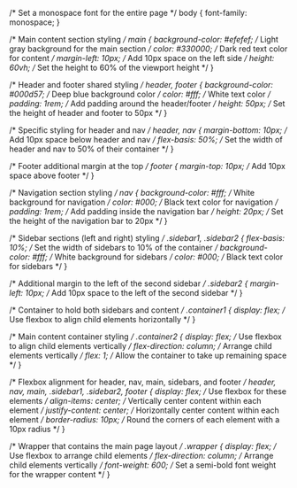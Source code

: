 /* Set a monospace font for the entire page */
body {
    font-family: monospace;
}

/* Main content section styling */
main {
    background-color: #efefef; /* Light gray background for the main section */
    color: #330000; /* Dark red text color for content */
    margin-left: 10px; /* Add 10px space on the left side */
    height: 60vh; /* Set the height to 60% of the viewport height */
}

/* Header and footer shared styling */
header, footer {
    background-color: #000d57; /* Deep blue background color */
    color: #fff; /* White text color */
    padding: 1rem; /* Add padding around the header/footer */
    height: 50px; /* Set the height of header and footer to 50px */
}

/* Specific styling for header and nav */
header, nav {
    margin-bottom: 10px; /* Add 10px space below header and nav */
    flex-basis: 50%; /* Set the width of header and nav to 50% of their container */
}

/* Footer additional margin at the top */
footer {
    margin-top: 10px; /* Add 10px space above footer */
}

/* Navigation section styling */
nav {
    background-color: #fff; /* White background for navigation */
    color: #000; /* Black text color for navigation */
    padding: 1rem; /* Add padding inside the navigation bar */
    height: 20px; /* Set the height of the navigation bar to 20px */
}

/* Sidebar sections (left and right) styling */
.sidebar1, .sidebar2 {
    flex-basis: 10%; /* Set the width of sidebars to 10% of the container */
    background-color: #fff; /* White background for sidebars */
    color: #000; /* Black text color for sidebars */
}

/* Additional margin to the left of the second sidebar */
.sidebar2 {
    margin-left: 10px; /* Add 10px space to the left of the second sidebar */
}

/* Container to hold both sidebars and content */
.container1 {
    display: flex; /* Use flexbox to align child elements horizontally */
}

/* Main content container styling */
.container2 {
    display: flex; /* Use flexbox to align child elements vertically */
    flex-direction: column; /* Arrange child elements vertically */
    flex: 1; /* Allow the container to take up remaining space */
}

/* Flexbox alignment for header, nav, main, sidebars, and footer */
header, nav, main, .sidebar1, .sidebar2, footer {
    display: flex; /* Use flexbox for these elements */
    align-items: center; /* Vertically center content within each element */
    justify-content: center; /* Horizontally center content within each element */
    border-radius: 10px; /* Round the corners of each element with a 10px radius */
}

/* Wrapper that contains the main page layout */
.wrapper {
    display: flex; /* Use flexbox to arrange child elements */
    flex-direction: column; /* Arrange child elements vertically */
    font-weight: 600; /* Set a semi-bold font weight for the wrapper content */
}
